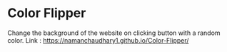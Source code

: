 # Color Flipper
Change the background of the website on clicking button with a random color.
Link : https://namanchaudhary1.github.io/Color-Flipper/
